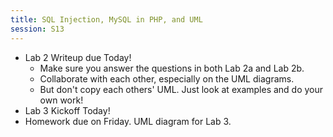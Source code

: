 ```yaml
---
title: SQL Injection, MySQL in PHP, and UML
session: S13
---
```

* Lab 2 Writeup due Today!
    * Make sure you answer the questions in both Lab 2a and Lab 2b.
    * Collaborate with each other, especially on the UML diagrams.
    * But don't copy each others' UML. Just look at examples and do your own work!
* Lab 3 Kickoff Today!
* Homework due on Friday. UML diagram for Lab 3.